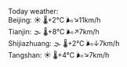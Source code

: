 Today weather:  
Beijing: ☀️ 🌡️+2°C 🌬️↘11km/h  
Tianjin: 🌫  🌡️+8°C 🌬️↗7km/h  
Shijiazhuang: 🌫  🌡️+2°C 🌬️↓7km/h  
Tangshan: ☀️ 🌡️+4°C 🌬️↘7km/h  
